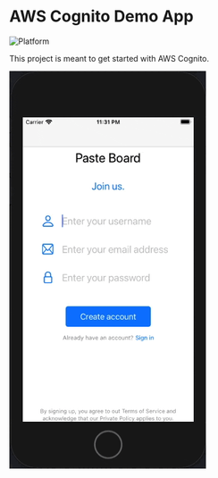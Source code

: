# AWS Cognito Demo App

![Platform](https://img.shields.io/cocoapods/p/lottie-ios.svg?style=flat)

This project is meant to get started with AWS Cognito.

![select-images](_Gifs/aws-authentication-demo.gif)
